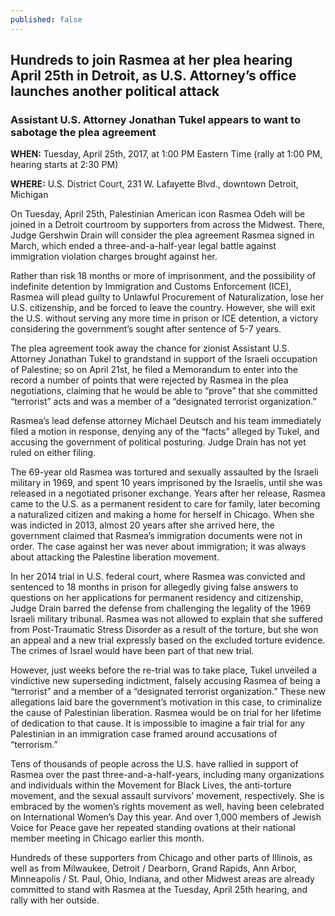```yaml
---
published: false
---
```

## Hundreds to join Rasmea at her plea hearing April 25th in Detroit, as U.S. Attorney’s office launches another political attack

### Assistant U.S. Attorney Jonathan Tukel appears to want to sabotage the plea agreement

**WHEN:** Tuesday, April 25th, 2017, at 1:00 PM Eastern Time (rally at 1:00 PM, hearing starts at 2:30 PM)

**WHERE:** U.S. District Court, 231 W. Lafayette Blvd., downtown Detroit, Michigan

On Tuesday, April 25th, Palestinian American icon Rasmea Odeh will be joined in a Detroit courtroom by supporters from across the Midwest. There, Judge Gershwin Drain will consider the plea agreement Rasmea signed in March, which ended a three-and-a-half-year legal battle against immigration violation charges brought against her.

Rather than risk 18 months or more of imprisonment, and the possibility of indefinite detention by Immigration and Customs Enforcement (ICE), Rasmea will plead guilty to Unlawful Procurement of Naturalization, lose her U.S. citizenship, and be forced to leave the country. However, she will exit the U.S. without serving any more time in prison or ICE detention, a victory considering the government’s sought after sentence of 5-7 years.

The plea agreement took away the chance for zionist Assistant U.S. Attorney Jonathan Tukel to grandstand in support of the Israeli occupation of Palestine; so on April 21st, he filed a Memorandum to enter into the record a number of points that were rejected by Rasmea in the plea negotiations, claiming that he would be able to “prove” that she committed “terrorist” acts and was a member of a “designated terrorist organization.”

Rasmea’s lead defense attorney Michael Deutsch and his team immediately filed a motion in response, denying any of the “facts” alleged by Tukel, and accusing the government of political posturing.  Judge Drain has not yet ruled on either filing.

The 69-year old Rasmea was tortured and sexually assaulted by the Israeli military in 1969, and spent 10 years imprisoned by the Israelis, until she was released in a negotiated prisoner exchange. Years after her release, Rasmea came to the U.S. as a permanent resident to care for family, later becoming a naturalized citizen and making a home for herself in Chicago. When she was indicted in 2013, almost 20 years after she arrived here, the government claimed that Rasmea’s immigration documents were not in order. The case against her was never about immigration; it was always about attacking the Palestine liberation movement.

In her 2014 trial in U.S. federal court, where Rasmea was convicted and sentenced to 18 months in prison for allegedly giving false answers to questions on her applications for permanent residency and citizenship, Judge Drain barred the defense from challenging the legality of the 1969 Israeli military tribunal. Rasmea was not allowed to explain that she suffered from Post-Traumatic Stress Disorder as a result of the torture, but she won an appeal and a new trial expressly based on the excluded torture evidence. The crimes of Israel would have been part of that new trial.

However, just weeks before the re-trial was to take place, Tukel unveiled a vindictive new superseding indictment, falsely accusing Rasmea of being a “terrorist” and a member of a “designated terrorist organization.” These new allegations laid bare the government’s motivation in this case, to criminalize the cause of Palestinian liberation. Rasmea would be on trial for her lifetime of dedication to that cause. It is impossible to imagine a fair trial for any Palestinian in an immigration case framed around accusations of “terrorism.”

Tens of thousands of people across the U.S. have rallied in support of Rasmea over the past three-and-a-half-years, including many organizations and individuals within the Movement for Black Lives, the anti-torture movement, and the sexual assault survivors’ movement, respectively. She is embraced by the women’s rights movement as well, having been celebrated on International Women’s Day this year.  And over 1,000 members of Jewish Voice for Peace gave her repeated standing ovations at their national member meeting in Chicago earlier this month.

Hundreds of these supporters from Chicago and other parts of Illinois, as well as from Milwaukee, Detroit / Dearborn, Grand Rapids, Ann Arbor, Minneapolis / St. Paul, Ohio, Indiana, and other Midwest areas are already committed to stand with Rasmea at the Tuesday, April 25th hearing, and rally with her outside.

